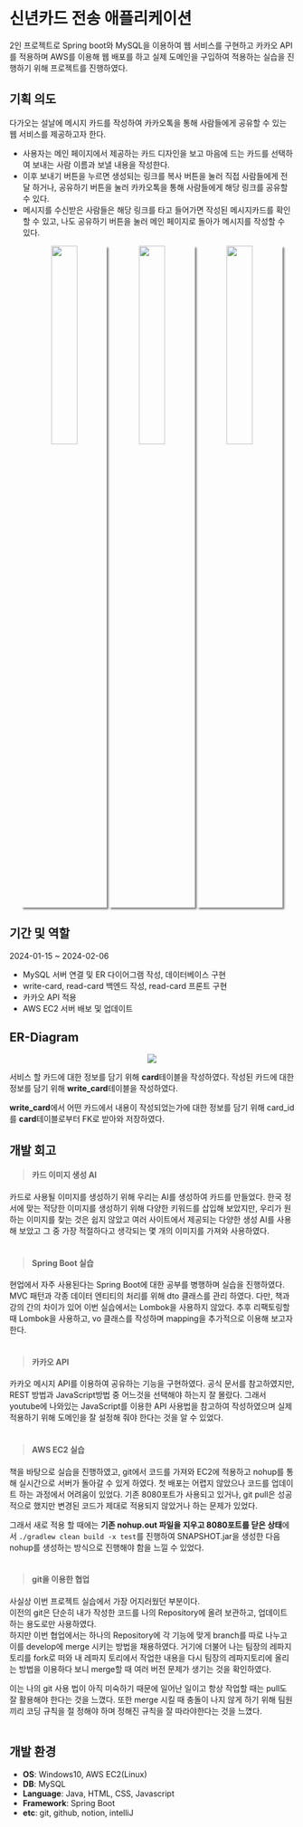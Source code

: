 # 신년카드 전송 애플리케이션

2인 프로젝트로 Spring boot와 MySQL을 이용하여 웹 서비스를 구현하고 카카오 API를 적용하며 AWS를 이용해 웹 배포를 하고 실제 도메인을 구입하여 적용하는 실습을 진행하기 위해 프로젝트를 진행하였다.


## 기획 의도

다가오는 설날에 메시지 카드를 작성하여 카카오톡을 통해 사람들에게 공유할 수 있는 웹 서비스를 제공하고자 한다. <br>

- 사용자는 메인 페이지에서 제공하는 카드 디자인을 보고 마음에 드는 카드를 선택하여 보내는 사람 이름과 보낼 내용을 작성한다. <br>
- 이후 보내기 버튼을 누르면 생성되는 링크를 복사 버튼을 눌러 직접 사람들에게 전달 하거나, 공유하기 버튼을 눌러 카카오톡을 통해 사람들에게 해당 링크를 공유할 수 있다. <br>
- 메시지를 수신받은 사람들은 해당 링크를 타고 들어가면 작성된 메시지카드를 확인할 수 있고, 나도 공유하기 버튼을 눌러 메인 페이지로 돌아가 메시지를 작성할 수 있다.

<p align="center">
  <img src="https://github.com/bone0825/happy-card/assets/88430215/4f6671d4-9cd0-4715-802e-09ecffcea3af" align="center" width="30%" style=" box-shadow: 3px 3px 3px gray;">
  <img src="https://github.com/bone0825/happy-card/assets/88430215/33e55cd4-9a0b-4d93-85fd-123b6ea23654" align="center" width="30%" style=" box-shadow: 3px 3px 3px gray;">
  <img src="https://github.com/bone0825/happy-card/assets/88430215/7152937d-cc74-4ba6-98b5-54c466e92a32" align="center" width="30%" style=" box-shadow: 3px 3px 3px gray;">
</p>

## 기간 및 역할

2024-01-15 ~ 2024-02-06

- MySQL 서버 연결 및 ER 다이어그램 작성, 데이터베이스 구현
- write-card, read-card 백엔드 작성, read-card 프론트 구현
- 카카오 API 적용
- AWS EC2 서버 배보 및 업데이트 


## ER-Diagram
<p align="center">
<img src ="https://github.com/bone0825/happy-card/assets/88430215/62aa33a9-f82e-45c9-a19b-3151bee62bfb" align="center">
</p>

서비스 할 카드에 대한 정보를 담기 위해 **card**테이블을 작성하였다. 작성된 카드에 대한 정보를 담기 위해 **write_card**테이블을 작성하였다. <br>

**write_card**에서 어떤 카드에서 내용이 작성되었는가에 대한 정보를 담기 위해 card_id를 **card**테이블로부터 FK로 받아와 저장하였다.

## 개발 회고

> #### 카드 이미지 생성 AI

 카드로 사용될 이미지를 생성하기 위해 우리는 AI를 생성하여 카드를 만들었다. 한국 정서에 맞는 적당한 이미지를 생성하기 위해 다양한 키워드를 삽입해 보았지만, 우리가 원하는 이미지를 찾는 것은 쉽지 않았고 여러 사이트에서 제공되는 다양한 생성 AI를 사용해 보았고 그 중 가장 적절하다고 생각되는 몇 개의 이미지를 가져와 사용하였다.
<br>
<br>

> #### Spring Boot 실습

현업에서 자주 사용된다는 Spring Boot에 대한 공부를 병행하며 실습을 진행하였다. MVC 패턴과 각종 데이터 엔티티의 처리를 위해 dto 클래스를 관리 하였다. 다만, 책과 강의 간의 차이가 있어 이번 실습에서는 Lombok을 사용하지 않았다. 추후 리팩토링할 때 Lombok을 사용하고, vo 클래스를 작성하며 mapping을 추가적으로 이용해 보고자 한다.
<br>
<br>

> #### 카카오 API

카카오 메시지 API를 이용하여 공유하는 기능을 구현하였다. 공식 문서를 참고하였지만, REST 방법과 JavaScript방법 중 어느것을 선택해야 하는지 잘 몰랐다. 그래서 youtube에 나와있는 JavaScript를 이용한 API 사용법을 참고하여 작성하였으며 실제 적용하기 위해 도메인을 잘 설정해 줘야 한다는 것을 알 수 있었다.
<br>
<br>

> #### AWS EC2 실습 

책을 바탕으로 실습을 진행하였고, git에서 코드를 가져와 EC2에 적용하고 nohup를 통해 실시간으로 서버가 돌아갈 수 있게 하였다. 첫 배포는 어렵지 않았으나 코드를 업데이트 하는 과정에서 어려움이 있었다. 기존 8080포트가 사용되고 있거나, git pull은 성공적으로 했지만 변경된 코드가 제대로 적용되지 않았거나 하는 문제가 있었다. <br>

그래서 새로 적용 할 때에는 **기존 nohup.out 파일을 지우고 8080포트를 닫은 상태**에서 `./gradlew clean build -x test`를 진행하여 SNAPSHOT.jar을 생성한 다음 nohup를 생성하는 방식으로 진행해야 함을 느낄 수 있었다.
<br>
<br>

> #### git을 이용한 협업

사실상 이번 프로젝트 실습에서 가장 어지러웠던 부분이다.<br>
이전의 git은 단순히 내가 작성한 코드를 나의 Repository에 올려 보관하고, 업데이트 하는 용도로만 사용하였다.<br>
하지만 이번 협업에서는 하나의 Repository에 각 기능에 맞게 branch를 따로 나누고 이를 develop에 merge 시키는 방법을 채용하였다. 거기에 더불어 나는 팀장의 레파지토리를 fork로 떠와 내 레파지 토리에서 작업한 내용을 다시 팀장의 레파지토리에 올리는 방법을 이용하다 보니 merge할 때 여러 버전 문제가 생기는 것을 확인하였다.

이는 나의 git 사용 법이 아직 미숙하기 때문에 일어난 일이고 항상 작업할 때는 pull도 잘 활용해야 한다는 것을 느꼈다. 또한 merge 시킬 때 충돌이 나지 않게 하기 위해 팀원끼리 코딩 규칙을 절 정해야 하며 정해진 규칙을 잘 따라야한다는 것을 느꼈다.
<br>
<br>

## 개발 환경

- **OS**: Windows10, AWS EC2(Linux)
- **DB**: MySQL
- **Language**: Java, HTML, CSS, Javascript
- **Framework**: Spring Boot
- **etc**: git, github, notion, intelliJ

